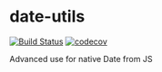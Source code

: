 # date-utils

[![Build Status](https://travis-ci.com/ulisesantana/date-utils.png?branch=master)](https://travis-ci.com/ulisesantana/date-utils)
[![codecov](https://codecov.io/gh/ulisesantana/date-utils/branch/master/graph/badge.svg)](https://codecov.io/gh/ulisesantana/date-utils)

Advanced use for native Date from JS

